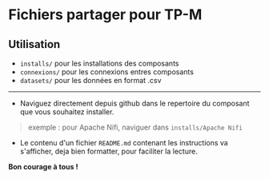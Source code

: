 # Fichiers partager pour TP-M

## Utilisation
- `installs/` pour les installations des composants
- `connexions/` pour les connexions entres composants
- `datasets/` pour les données en format .csv

---

- Naviguez directement depuis github dans le repertoire du composant que vous souhaitez installer.

> exemple : pour Apache Nifi, naviguer dans `installs/Apache Nifi` 
 
- Le contenu d'un fichier `README.md` contenant les instructions va s'afficher, deja bien formatter, pour faciliter la lecture.

**Bon courage à tous !**
